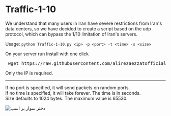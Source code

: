 

# Traffic-1-10
</b> We understand that many users in Iran have severe restrictions from Iran's data centers, so we have decided to create a
script based on the udp protocol, which can bypass the 1/10 limitation of Iran's servers.</br>

Usage: `python Traffic-1-10.py <ip> -p <port> -t <time> -s <size>`


 On your server run 
 Install with one click 
<pre> wget https://raw.githubusercontent.com/alirezaezzatofficial/Traffic-1-10/main/setup.sh && bash setup.sh </pre>    
 

Only the IP is required.<hr>
If no port is specified, it will send packets on random ports.<br>
If no time is specified, it will take forever. The time is in seconds.<br>
Size defaults to 1024 bytes. The maximum value is 65530.<br>
  
<img src="https://0-4-1.ir/dl/skull-hacker-girl-7p.jpg" alt="دختر سوار بر اسب">
